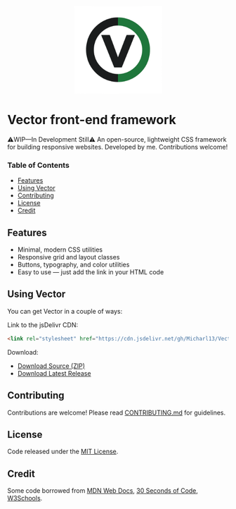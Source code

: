 <p align="center">
  <img src="Vector-logo.png" alt="Logo" width="200"/>
</p>

# Vector front-end framework
⚠️WIP—In Development Still⚠️ An open-source, lightweight CSS framework for building responsive websites. Developed by me. Contributions welcome!

### Table of Contents
- [Features](#features)
- [Using Vector](#using-vector)
- [Contributing](#contributing)
- [License](#license)
- [Credit](#credit)

## Features
- Minimal, modern CSS utilities
- Responsive grid and layout classes
- Buttons, typography, and color utilities
- Easy to use — just add the link in your HTML code

## Using Vector

You can get Vector in a couple of ways:

Link to the jsDelivr CDN:
```html
<link rel="stylesheet" href="https://cdn.jsdelivr.net/gh/Micharl13/Vector-front-end-framework@main/dist/vectorcss.css">
```
Download:

- [Download Source (ZIP)](https://github.com/Micharl13/Vector-front-end-framework/archive/refs/heads/main.zip)
- [Download Latest Release](https://github.com/Micharl13/Vector-front-end-framework/releases)

## Contributing

Contributions are welcome! Please read [CONTRIBUTING.md](CONTRIBUTING.md) for guidelines.

## License
Code released under the [MIT License](LICENSE).

## Credit
Some code borrowed from [MDN Web Docs](https://developer.mozilla.org), [30 Seconds of Code](https://www.30secondsofcode.org), [W3Schools](https://www.w3schools.com).
